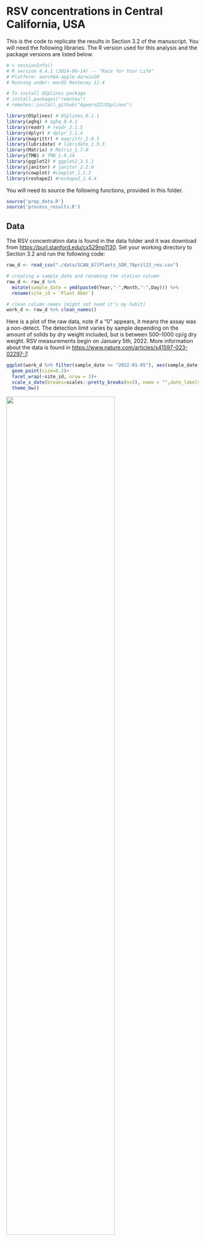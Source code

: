 
<!-- README.md is generated from the README.Rmd. Please edit that file -->

# RSV concentrations in Central California, USA

This is the code to replicate the results in Section 3.2 of the
manuscript. You will need the following libraries. The R version used
for this analysis and the package versions are listed below.

``` r
# > sessionInfo()
# R version 4.4.1 (2024-06-14) -- "Race for Your Life"
# Platform: aarch64-apple-darwin20
# Running under: macOS Monterey 12.4

# To install OSplines package
# install.packages("remotes")
# remotes::install_github("AgueroZZ/OSplines")

library(OSplines) # OSplines_0.1.1
library(aghq) # aghq_0.4.1
library(readr) # readr_2.1.5
library(dplyr) # dplyr_1.1.4
library(magrittr) # magrittr_2.0.3 
library(lubridate) # lubridate_1.9.3 
library(Matrix) # Matrix_1.7-0 
library(TMB) # TMB_1.9.14 
library(ggplot2) # ggplot2_3.5.1
library(janitor) # janitor_2.2.0
library(cowplot) #cowplot_1.1.3
library(reshape2) #reshape2_1.4.4
```

You will need to source the following functions, provided in this
folder.

``` r
source('prep_data.R')
source('process_results.R')
```

## Data

The RSV concentration data is found in the data folder and it was
download from <https://purl.stanford.edu/cx529np1130>. Set your working
directory to Section 3.2 and run the following code:

``` r
raw_d <- read_csv("./data/SCAN_AllPlants_SDR_7April23_rev.csv")

# creating a sample_date and renaming the station column
raw_d <- raw_d %>% 
  mutate(sample_date = ymd(paste0(Year,"-",Month,"-",Day))) %>% 
  rename(site_id = `Plant Abbr`) 

# clean column names (might not need it's my habit)
work_d <- raw_d %>% clean_names() 
```

Here is a plot of the raw data, note if a “0” appears, it means the
assay was a non-detect. The detection limit varies by sample depending
on the amount of solids by dry weight included, but is between 500–1000
cp/g dry weight. RSV measurements begin on January 5th, 2022. More
information about the data is found in
<https://www.nature.com/articles/s41597-023-02297-7>.

``` r
ggplot(work_d %>% filter(sample_date >= "2022-01-05"), aes(sample_date,rsv_gc_g_dry_weight))+ 
  geom_point(size=0.2)+
  facet_wrap(~site_id, nrow = 3)+ 
  scale_x_date(breaks=scales::pretty_breaks(n=5), name = "",date_labels ="%b")+
  theme_bw()
```

<img src="README_files/figure-gfm/unnamed-chunk-3-1.png" width="75%" />

## Prepping Data for Modeling

The function “prep_data” will prepare the data for modeling. An example
of how to use this function and important notes for its use are found
below.

- Important Notes about Normalization:
  - If no normalization variable is used, then create a denominator
    column with values of ones
    - Example: “mutate(denom = 1)” and denom_column_name = “denom” in
      prep_data( ) function
  - In this example, we will use PMMoV t normalize RSV concentrations.
  - Both PMMoV and RSV concentrations are measured as gc/g and therefore
    the PMMoV-normalized RSV concentrations are unitless.
- Important Notes about Censoring:
  - If no outcome values are censored, create a censored_y column with
    values of FALSE
    - Example: mutate(censored_y = FALSE)
  - If outcome values are censored, do the two following things:
    - Set the censored outcome values to the detection limit.
    - create a censored_y column with values of FALSE if the outcome is
      observed and values of TRUE if the outcome is censored.
  - In this example, we have censored values and we will use the
    detection limit of 1000 cp/g.

``` r
# In this example, 
## pm_mo_v_gc_g_dry_weight is used for normalization
## the outcome is RSV_gc_g_dry_weight
## RSV_gc_g_dry_weight values are set to 0 if censored

# So following the censored instructions above: 
work_d <- work_d %>% 
  mutate(censored_y = ifelse(rsv_gc_g_dry_weight == 0, TRUE, FALSE), # create censored_y column
         y = ifelse(rsv_gc_g_dry_weight==0, 1000, rsv_gc_g_dry_weight)) # set censored values to limit

data_foranalysis <- prep_data(outcome_column_name = "y",
                    denom_column_name = "pm_mo_v_gc_g_dry_weight",
                    site_id = "site_id",   # column for wastewater station IDs
                    sample_date = "sample_date",  #date column. Should be year-month-day
                    data = work_d, # put the working data set
                    polyOrder =3) #polynomial order for the Ospline (we recommend 3 for wastewater data)

tmbdat <- data_foranalysis$tmbdat

summary(data_foranalysis$tmbdat)
```

    ##              Length   Class     Mode   
    ## Xfstat          39710 dgTMatrix S4     
    ## X_global        10830 dgTMatrix S4     
    ## X               50540 dgTMatrix S4     
    ## B              180500 dgTMatrix S4     
    ## P                2500 dgTMatrix S4     
    ## daily         1563852 dgTMatrix S4     
    ## obs          15638520 dgTMatrix S4     
    ## logPdet             1 -none-    numeric
    ## y                3610 -none-    numeric
    ## n1                 13 -none-    numeric
    ## stationsizes       12 -none-    numeric
    ## denom            3610 -none-    numeric
    ## y_ind_obs        2533 -none-    numeric
    ## y_ind_cens       1077 -none-    numeric
    ## cens_dir         1077 -none-    numeric
    ## station         43320 dgTMatrix S4     
    ## knots              51 -none-    numeric

## Prior Specifications

The priors for the OSpline global coefficients and station fixed effects
are independent normal with mean 0 and precision “betaprec”. The prior
for the standard deviation of the $\sigma_v$ of the common station
effect, modeled as an integrated Wiener process (IWP), is assigned using
the concept of predictive standard deviation (PSD). In the bottom
example, we place a prior on the 20 day PSD:
$P(\sigma(20) > \log(2)) = 0.5$. The function “prior_conversion”
converts this prior to one for the standard deviation parameter
$\sigma_v$.

``` r
polyOrder=3
prior_IWP <- prior_conversion(d=20, prior =list(u=log(2),alpha = 0.5),p=polyOrder)

# Set other priors
tmbdat$betaprec = 0.01
tmbdat$u1 = prior_IWP$u  
tmbdat$alpha1 = prior_IWP$a
tmbdat$u2 = 0.5
tmbdat$alpha2 = 0.5
tmbdat$lambda_phi = -log(0.5)/50
tmbdat$lambda_tau = -log(0.5)/0.5
tmbdat$lambda_cov = -log(0.5)/0.5
```

## Fitting the Proposed Model

``` r
# Need to compile the C++ code to fit the proposed model for censored data
compile(file="./cpp/model_ospline_fixedeffects_daily_singleCOV_AR2_transformpaper_censored.cpp")
try(dyn.unload(dynlib("./cpp/model_ospline_fixedeffects_daily_singleCOV_AR2_transformpaper_censored")),silent = TRUE)
dyn.load(dynlib("./cpp/model_ospline_fixedeffects_daily_singleCOV_AR2_transformpaper_censored"))

# Set initial values
set.seed(2)
init_daily <- rnorm(ncol(tmbdat$daily), 0, 0.1);
init_W <- rnorm(ncol(tmbdat$obs),0,0.1)
tmbparams <- list(
  W = c(rep(0, (ncol(tmbdat$X)+ ncol(tmbdat$B))), init_daily, init_W, 0,diff(init_W)), # W = c(U,beta,Z); U = B-Spline coefficients
  theta1 = 0, # -2log(sigma)
  theta2 = 0,
  cov_log = 0,
  theta3 = 0,
  theta4 = 0
)

ff <- TMB::MakeADFun(
  data = tmbdat,
  parameters = tmbparams,
  random = "W",
  DLL = "model_ospline_fixedeffects_daily_singleCOV_AR2_transformpaper_censored",
  silent = TRUE
)

aghq_k = 3
mdl1 <- suppressWarnings(aghq::marginal_laplace_tmb(ff,k=aghq_k,startingvalue = c(0,0,0,0,0)))

samps1 <- aghq::sample_marginal(mdl1, M = 3000) 
marginals <- mdl1$marginals

# At this point, we recommend saving the results.
# You can save the full model or you can save important bits as shown below.
df_full <- data_foranalysis$df_full
save(file="model1.RData", list = c("df_full","marginals","samps1","tmbdat","polyOrder"))
```

## Processing the Results of the Proposed Model

``` r
load("model1.RData")
# This code can take a little while to run. I would suggest saving the results after you run it. 
#id_group = 0 for none, =1 for station average, =2 for custom average
# if id_group = 2, id_group_name = name of the column for the group identifier. For example, in Section 3.1, the city averaged COVID-19 signal. 
# you would create a column for the city identifier. 

model_results <- process_results(df_full, 
                                 tmbdat, 
                                 samps1, 
                                 polyOrder,
                                 id_group = 1,  # 0 = none, 1 = station average, 2 = custom average
                                 id_group_name = NULL) # if id_group = 2, select group for custom average

df_full <- model_results$df_full
station_ave_df = model_results$station_ave_df
df_names = data.frame(site_id = c("Dav",
                                  "Gil",
                                  "Mer",
                                  "Mod",
                                  "OSP",
                                  "PA",
                                  "Sac",
                                  "SJ",
                                  "SVCW",
                                  "Sun",
                                  "SEP",
                                  "UCD"),
                      site_name = c("Davis",
                                    "South County",
                                    "Merced",
                                    "Modesto",
                                    "Oceanside",
                                    "Palo Alto",
                                    "Sacramento",
                                    "San José-Santa Clara",
                                    "Silicon Valley",
                                    "Sunnyvale",
                                    "Southeast",
                                    "University of California"))

df_full <- df_full %>% 
  left_join(df_names, by = "site_id")
```

### Figure 2 in Manuscript

``` r
gg1 <- df_full %>% 
  mutate(norm = y/denom) %>% 
  ggplot(aes(x = sample_date,norm)) +
  facet_wrap(~site_name, nrow = 3)+
  geom_line(aes(y = exp_v_u_fixed),size=0.2) + 
  geom_ribbon(aes(ymax = exp_v_u_fixed_upr, ymin = exp_v_u_fixed_lwr), alpha = 0.4, size = 0.2, fill = "black") +
  geom_ribbon(aes(ymax =exp_v_upr, ymin = exp_v_lwr), alpha = 0.4, size = 0.2, fill = "red") +
  theme_bw()+
  geom_point(alpha =0.5, shape = 16, size = 0.2)+
  geom_point(data=df_full %>% mutate(norm = y/denom)  %>% filter(censored_y == TRUE),col = "blue",alpha =0.5, shape = 16, size = 0.2)+
  scale_y_continuous(name = expression(paste(mu[i],"(t)")), 
                     trans="log",
                     labels = function(x)format(x,digits=2, scientific = TRUE),
                     breaks = scales::trans_breaks(function(x)log(x),function(x)exp(x),n=5))+ 
  scale_x_date(breaks=scales::pretty_breaks(n=8), name = "",date_labels ="%b")+
  theme(axis.title.y = element_text(size = 18),
        axis.title.x = element_blank())

gg1
```

<img src="README_files/figure-gfm/unnamed-chunk-8-1.png" width="75%" />

### Plots in the Appendix: Figure 8

``` r
##

## exp(V(t))
gg1 <- df_full %>% 
  group_by(sample_date) %>% 
  slice(1) %>%
  ungroup() %>% 
  ggplot(aes(x = sample_date, y)) +
  geom_line(aes(y = exp_v),size=0.2) + 
  geom_ribbon(aes(ymax = exp_v_upr, ymin = exp_v_lwr), alpha = 0.4, size = 0.2, fill = "black") +
  theme_bw()+
  scale_y_continuous(name = "exp(V(t))", 
                     breaks = scales::pretty_breaks(n=5),
                     labels = function(x){format(x, scientific = TRUE)})+ 
  scale_x_date(breaks=scales::pretty_breaks(n=5), name = "",date_labels ="%b")+
  theme(axis.title.y = element_text(size = 12),
        axis.text.x.top = element_text(vjust = -68),
        axis.ticks.x.top = element_blank(),
        axis.title.x = element_blank())

#### V(t)

gg2 <- df_full %>% 
  group_by(sample_date) %>%
  slice(1) %>% 
  ungroup() %>% 
  ggplot(aes(x = sample_date,y)) + 
  geom_line(aes(y = exp_v_deriv),size=0.2) + 
  geom_ribbon(aes(ymax = exp_v_deriv_upr, ymin = exp_v_deriv_lwr), alpha = 0.4, size = 0.2, fill = "black") +
  theme_bw()+
  scale_y_continuous(name = "exp(V(t))'", 
                     breaks = scales::pretty_breaks(n=5),
                     labels = function(x){format(x, scientific = TRUE)})+ 
  geom_hline(yintercept=0, lty="dashed")+
  scale_x_date(breaks=scales::pretty_breaks(n=5), name = "",date_labels ="%b")+
  theme(axis.title.y = element_text(size = 12),
        axis.text.x.top = element_text(vjust = -68),
        axis.ticks.x.top = element_blank(),
        axis.title.x = element_blank())


gg3 <- station_ave_df %>%
  ggplot(aes(x = sample_date, ave_exp_v_u_fixed)) +
  geom_line(size=0.2) +
  geom_ribbon(aes(ymax = ave_exp_v_u_fixed_upr, ymin = ave_exp_v_u_fixed_lwr), alpha = 0.4, size = 0.2, fill = "black") +
  theme_bw()+
  scale_y_continuous(name = expression(paste(bar(mu),"(t)")),
                     breaks = scales::pretty_breaks(n=5),
                     labels = function(x){format(x, scientific = TRUE)})+
  scale_x_date(breaks=scales::pretty_breaks(n=5), name = "",date_labels ="%b")+
  theme(axis.title.y = element_text(size = 16),
        axis.text.x.top = element_text(vjust = -68),
        axis.ticks.x.top = element_blank(),
        axis.title.x = element_blank())

gg4 <- station_ave_df %>%
  ggplot(aes(x = sample_date,ave_exp_v_u_fixed_deriv)) +
  geom_line(size=0.2) +
  geom_ribbon(aes(ymax = ave_exp_v_u_fixed_deriv_upr, ymin = ave_exp_v_u_fixed_deriv_lwr), alpha = 0.4, size = 0.2, fill = "black") +
  theme_bw()+
  scale_y_continuous(name = expression(paste(bar(mu),"(t)'")),
                     breaks = scales::pretty_breaks(n=5),
                     labels = function(x){format(x, scientific = TRUE)})+
  geom_hline(yintercept=0, lty="dashed")+
  scale_x_date(breaks=scales::pretty_breaks(n=5), name = "",date_labels ="%b")+
  theme(axis.title.y = element_text(size = 16),
        axis.text.x.top = element_text(vjust = -68),
        axis.ticks.x.top = element_blank(),
        axis.title.x = element_blank())

gg5 <- df_full %>% 
  group_by(sample_date) %>% 
  filter(site_id == "Dav") %>%
  ggplot(aes(x = sample_date, y)) +
  geom_line(aes(y = exp_v_u_fixed),size=0.2) + 
  geom_ribbon(aes(ymax = exp_v_u_fixed_upr, ymin = exp_v_u_fixed_lwr), alpha = 0.4, size = 0.2, fill = "black") +
  theme_bw()+
  # facet_wrap(~site_id)+
  scale_y_continuous(name = expression(paste(mu[i],"(t)")), 
                     breaks = scales::pretty_breaks(n=5),
                     labels = function(x){format(x, scientific = TRUE)})+ 
  scale_x_date(breaks=scales::pretty_breaks(n=5), name = "",date_labels ="%b")+
  theme(axis.title.y = element_text(size = 16),
        axis.text.x.top = element_text(vjust = -68),
        axis.ticks.x.top = element_blank(),
        axis.title.x = element_blank())

gg6 <- df_full %>% 
  group_by(sample_date) %>% 
  filter(site_id == "Dav") %>%
  ggplot(aes(x = sample_date, y)) +
  geom_line(aes(y = exp_v_u_fixed_deriv),size=0.2) + 
  geom_ribbon(aes(ymax = exp_v_u_fixed_deriv_upr, ymin = exp_v_u_fixed_deriv_lwr), alpha = 0.4, size = 0.2, fill = "black") +
  theme_bw()+
  # facet_wrap(~site_id)+
  scale_y_continuous(name = expression(paste(mu[i],"(t)'")), 
                     breaks = scales::pretty_breaks(n=5),
                     labels = function(x){format(x, scientific = TRUE)})+ 
  scale_x_date(breaks=scales::pretty_breaks(n=5), name = "",date_labels ="%b")+
  theme(axis.title.y = element_text(size = 16),
        axis.text.x.top = element_text(vjust = -68),
        axis.ticks.x.top = element_blank(),
        axis.title.x = element_blank())+  
  geom_hline(yintercept=0, lty="dashed")


fest1 = plot_grid(add_sub(gg1,"a) Common signal",size = 11),
                           add_sub(gg3,"b) Station average signal",size = 11),
                           add_sub(gg2,"c) Derivative of common signal",size = 11),
                           add_sub(gg4,"d) Derivative of station average signal",size = 11),
                           add_sub(gg5,"e) Davis WWTP signal",size = 11),
                           add_sub(gg6,"f) Derivative of Davis WWTP signal",size = 11),
                           ncol=2, align="v", byrow = TRUE) 

fest1
```

<img src="README_files/figure-gfm/unnamed-chunk-9-1.png" width="75%" />

### Plots in the Appendix: Figure 9

``` r
# Prediction SD

theta_logprior <- function(theta,prior_alpha = tmbdat$alpha1,prior_u = c(tmbdat$u1)) {
  lambda <- -log(prior_alpha)/prior_u
  log(lambda/2) - lambda * exp(-theta/2) - theta/2
}
priorfunc <- function(x) exp(theta_logprior(x))
priorfuncsigma <- function(x) (2/x) * exp(theta_logprior(-2*log(x)))


### Inference for the smoothing parameter:
prec_marg <- marginals[[1]]
logpostsigma <- compute_pdf_and_cdf(prec_marg,list(totheta = function(x) -2*log(x),fromtheta = function(x) exp(-x/2)),interpolation = 'spline')
smooth_var <- data.frame(SD = logpostsigma$transparam, 
                         density = logpostsigma$pdf_transparam,
                         prior = priorfuncsigma(logpostsigma$transparam))
smooth_var <- rbind(smooth_var, data.frame(SD = 0, density = 0, prior = priorfuncsigma(.Machine$double.eps)))

smooth_var <- data.frame(SD = logpostsigma$transparam, 
                         density = logpostsigma$pdf_transparam)

orig <- log(2)
c <- orig/tmbdat$u1
smooth_var_prior <- data.frame(SD = seq(0, 3/400,0.0001)) %>% 
  mutate(prior = priorfuncsigma(SD),
         prior2 = dexp(c*SD, -log(0.5)/orig))


posterior_sigma_s <- smooth_var_prior %>% 
  ggplot(aes(x = c*SD, y = prior/c)) + 
  geom_area(fill = "orange", alpha = 0.2) +
  theme_classic(base_size = 15) +
  ylab("Density") + 
  scale_x_continuous(name = "",limits = c(0,2), breaks=scales::pretty_breaks(n=6) )+
  geom_line(data= smooth_var, aes(x = c*SD, y = density/c)) 

### Daily RE SD

theta_logprior <- function(theta,prior_alpha = tmbdat$alpha2,prior_u = c(tmbdat$u2)) {
  lambda <- -log(prior_alpha)/prior_u
  log(lambda/2) - lambda * exp(-theta/2) - theta/2
}
priorfunc <- function(x) exp(theta_logprior(x))
priorfuncsigma <- function(x) (2/x) * exp(theta_logprior(-2*log(x)))

prec_marg <- marginals[[2]]
logpostsigma <- compute_pdf_and_cdf(prec_marg,list(totheta = function(x) -2*log(x),fromtheta = function(x) exp(-x/2)),interpolation = 'spline')
smooth_var <- data.frame(SD = logpostsigma$transparam, 
                         density = logpostsigma$pdf_transparam,
                         prior = priorfuncsigma(logpostsigma$transparam))

smooth_var_prior <- data.frame(SD = c(smooth_var$SD), 
                               prior = c(smooth_var$prior))

smooth_var_prior <- rbind(smooth_var_prior, 
                          data.frame(SD = c(0,1), prior = priorfuncsigma(c(.Machine$double.eps,1))))


posterior_sigma_z <- smooth_var_prior %>% ggplot(aes(x = SD, y = prior)) + 
  geom_area(fill = "orange", alpha = 0.2) +
  theme_classic(base_size = 15) +
  geom_line(aes(x = SD, y = density), linetype="solid", data = smooth_var) +
  ylab("Density") +
  xlab("") + theme(legend.position = "none")+
  scale_x_continuous(name = "",limits = c(0,1), breaks=scales::pretty_breaks(n=6) )


## Coefficient of Variation

theta_logprior <- function(theta,rate = tmbdat$lambda_cov) {
  lambda <- rate
  log(lambda) - lambda * exp(theta) + theta
}
priorfunc <- function(x) exp(theta_logprior(x))
priorfuncsigma <- function(x) abs(1/x) * exp(theta_logprior(log(x)))


prec_marg <- marginals[[3]]
logpostsigma <- compute_pdf_and_cdf(prec_marg,list(totheta = function(x) log(x),fromtheta = function(x) exp(x)),interpolation = 'spline')
smooth_var <- data.frame(SD = logpostsigma$transparam, 
                         density = logpostsigma$pdf_transparam)

smooth_var_prior <- data.frame(SD = seq(0, 5,0.01)) %>% 
  mutate(prior = priorfuncsigma(SD))



posterior_cov <- smooth_var_prior %>% ggplot(aes(x = SD, y = prior)) + 
  geom_area(fill = "orange", alpha = 0.2) +
  theme_classic(base_size = 15) +
  geom_line(aes(x = SD, y = density), linetype="solid", data = smooth_var) +
  ylab("Density") +
  xlab("") + theme(legend.position = "none")+
  scale_x_continuous(name = "",limits = c(0,1), breaks=scales::pretty_breaks(n=6) )

## Matern Range Parameter
theta_logprior <- function(theta,rate = tmbdat$lambda_phi) {
  lambda <- rate
  log(lambda) - lambda * exp(theta) + theta
}
priorfunc <- function(x) exp(theta_logprior(x))
priorfuncsigma <- function(x) abs(1/x) * exp(theta_logprior(log(x)))

smooth_var <- data.frame(tau = seq(0, 100, 0.01)) %>% 
  mutate(prior = priorfuncsigma(tau))

range_posterior_samps = exp((samps1$thetasamples[[4]] - samps1$thetasamples[[5]]/2)/sqrt(2))
drange = density(range_posterior_samps, adjust = 2.5)


posterior_range <- smooth_var %>% ggplot(aes(x = tau, y = prior)) + 
  geom_area(fill = "orange", alpha = 0.2) +
  theme_classic(base_size = 15) +
  geom_line(aes(x = x, y = y), linetype="solid", data = data.frame(x = drange$x, y = drange$y)) +
  ylab("Density")  + theme(legend.position = "none")+
  scale_x_continuous(name = "",limits = c(0,40), breaks=scales::pretty_breaks(n=6) )


## Matern SD Parameter
theta_logprior <- function(theta,rate = tmbdat$lambda_tau) {
  lambda <- rate
  log(lambda) - lambda * exp(theta) + theta
}
priorfunc <- function(x) exp(theta_logprior(x))
priorfuncsigma <- function(x) abs(1/x) * exp(theta_logprior(log(x)))

smooth_var <- data.frame(tau = seq(0, 2, 0.01)) %>% 
  mutate(prior = priorfuncsigma(tau))

range_posterior_samps = exp((samps1$thetasamples[[4]] + samps1$thetasamples[[5]]/2)/sqrt(2))
drange = density(range_posterior_samps, adjust = 2.5)


posterior_tau <- smooth_var %>% ggplot(aes(x = tau, y = prior)) + 
  geom_area(fill = "orange", alpha = 0.2) +
  theme_classic(base_size = 15) +
  geom_line(aes(x = x, y = y), linetype="solid", data = data.frame(x = drange$x, y = drange$y)) +
  ylab("Density") +
  theme(legend.position = "none")+
  scale_x_continuous(name = "",limits = c(0,2), breaks=scales::pretty_breaks(n=6) )



gg <- cowplot::plot_grid(posterior_sigma_s + ggtitle(expression(sigma(20))), 
                   posterior_sigma_z + ggtitle(expression(sigma[z])), 
                   posterior_cov + ggtitle(expression(kappa)), 
                   posterior_range + ggtitle(expression(phi[u])), 
                   posterior_tau+ ggtitle(expression(tau[u])), nrow = 2)

gg
```

<img src="README_files/figure-gfm/unnamed-chunk-10-1.png" width="75%" />
